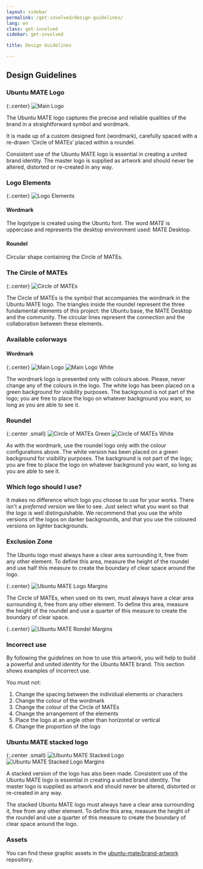 ```yaml
---
layout: sidebar
permalink: /get-involved/design-guidelines/
lang: en
class: get-involved
sidebar: get-involved

title: Design Guidelines

---
```


## Design Guidelines

### Ubuntu MATE Logo

{:.center}
![Main Logo](/images/get-involved/logo-guidelines/Main_Logo.png)

The Ubuntu MATE logo captures the precise and reliable qualities of the brand
in a straightforward symbol and wordmark.

It is made up of a custom designed font (wordmark), carefully spaced with a
re-drawn ‘Circle of MATEs’ placed within a roundel.

Consistent use of the Ubuntu MATE logo is essential in creating a united brand
identity. The master logo is supplied as artwork and should never be altered,
distorted or re-created in any way.


### Logo Elements

{:.center}
![Logo Elements](/images/get-involved/logo-guidelines/Logo_elements.png)

#### Wordmark

The logotype is created using the Ubuntu font. The word _MATE_ is uppercase and
represents the desktop environment used: MATE Desktop.

#### Roundel

Circular shape containing the Circle of MATEs.

### The Circle of MATEs

{:.center}
![Circle of MATEs](/images/get-involved/logo-guidelines/Circle_of_MATEs.png)

The Circle of MATEs is the symbol that accompanies the wordmark in the Ubuntu
MATE logo. The triangles inside the roundel represent the three fundamental
elements of this project: the Ubuntu base, the MATE Desktop and the community.
The circular lines represent the connection and the collaboration between
these elements.


### Available colorways
#### Wordmark

{:.center}
![Main Logo](/images/get-involved/logo-guidelines/Main_Logo.png) ![Main Logo White](/images/get-involved/logo-guidelines/Main_Logo_white.png)

The wordmark logo is presented only with colours above. Please, never change
any of the colours in the logo. The white logo has been placed on a green
background for visibility purposes. The background is not part of the logo;
you are free to place the logo on whatever background you want, so long as
you are able to see it.

### Roundel

{:.center .small}
![Circle of MATEs Green](/images/get-involved/logo-guidelines/Circle_of_MATEs_green.png) ![Circle of MATEs White](/images/get-involved/logo-guidelines/Circle_of_MATEs_white.png)

As with the wordmark, use the roundel logo only with the colour configurations
above. The white version has been placed on a green background for visibility
purposes. The background is not part of the logo; you are free to place the
logo on whatever background you want, so long as you are able to see it.

### Which logo should I use?

It makes no difference which logo you choose to use for your works. There isn't
a _preferred_ version we like to see. Just select what you want so that the logo
is well distinguishable. We recommend that you use the white versions of the
logos on darker backgrounds, and that you use the coloured versions on lighter
backgrounds.

### Exclusion Zone

The Ubuntu logo must always have a clear area surrounding it, free from any
other element. To define this area, measure the height of the roundel and use
half this measure to create the boundary of clear space around the logo.

{:.center}
![Ubuntu MATE Logo Margins](/images/get-involved/logo-guidelines/Ubuntu-MATE-Tag-Green-and-Black-margins.png)

The Circle of MATEs, when used on its own, must always have a clear area
surrounding it, free from any other element. To define this area, measure the
height of the roundel and use a quarter of this measure to create the boundary
of clear space.

{:.center}
![Ubuntu MATE Rondel Margins](/images/get-involved/logo-guidelines/Ubuntu-MATE-Rondel-Green-margins.png)

### Incorrect use

By following the guidelines on how to use this artwork, you will help to build a
powerful and united identity for the Ubuntu MATE brand. This section shows
examples of incorrect use.

You must not:

1. Change the spacing between the individual elements or characters
2. Change the colour of the wordmark
3. Change the colour of the Circle of MATEs
4. Change the arrangement of the elements
5. Place the logo at an angle other than horizontal or vertical
6. Change the proportion of the logo


### Ubuntu MATE stacked logo

{:.center .small}
![Ubuntu MATE Stacked Logo](/images/get-involved/logo-guidelines/Wheel_tag_coloured.png)
![Ubuntu MATE Stacked Logo Margins](/images/get-involved/logo-guidelines/Ubuntu-MATE-Tag-Green-and-Black-Square-margins.png)

A stacked version of the logo has also been made. Consistent use of the Ubuntu
MATE logo is essential in creating a united brand identity. The master logo is
supplied as artwork and should never be altered, distorted or re-created in
any way.

The stacked Ubuntu MATE logo must always have a clear area surrounding it, free
from any other element. To define this area, measure the height of the roundel
and use a quarter of this measure to create the boundary of clear space around
the logo.


### Assets

You can find these graphic assets in the
[ubuntu-mate/brand-artwork](https://github.com/ubuntu-mate/brand-artwork) repository.
